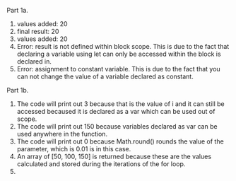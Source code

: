 Part 1a.
 1. values added: 20
 2. final result: 20
 3. values added: 20
 4. Error: result is not defined within block scope. This is due to the fact that declaring a variable using let can only be accessed within the block is declared in.
 5. Error: assignment to constant variable. This is due to the fact that you can not change the value of a variable declared as constant.

Part 1b.
 1.  The code will print out 3 because that is the value of i and it can still be accessed becaused it is declared as a var which can be used out of scope.
 2. The code will print out 150 because variables declared as var can be used anywhere in the function.
 3. The code will print out 0 because Math.round() rounds the value of the parameter, which is 0.01 is in this case.
 4. An array of [50, 100, 150] is returned because these are the values calculated and stored during the iterations of the for loop.
 5. 
